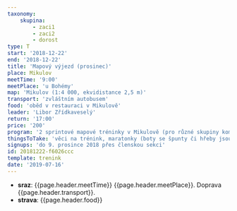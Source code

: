 ```yaml
---
taxonomy:
    skupina:
        - zaci1
        - zaci2
        - dorost
type: T
start: '2018-12-22'
end: '2018-12-22'
title: 'Mapový výjezd (prosinec)'
place: Mikulov
meetTime: '9:00'
meetPlace: 'u Bohémy'
map: 'Mikulov (1:4 000, ekvidistance 2,5 m)'
transport: 'zvláštním autobusem'
food: 'oběd v restauraci v Mikulově'
leader: 'Libor Zřídkaveselý'
return: '17:00'
price: '200'
program: '2 sprintové mapové tréninky v Mikulově (pro různé skupiny kombinace – sprint, sprintové souboje, linie, koridor, krátké štafetky)'
thingsToTake: 'věci na trénink, maratonky (boty se špunty či hřeby jsou nevhodné), buzola, SI čip'
signups: 'do 9. prosince 2018 přes členskou sekci'
id: 20181222-f6026ccc
template: trenink
date: '2019-07-16'
---
```

* **sraz**: {{page.header.meetTime}} {{page.header.meetPlace}}. Doprava {{page.header.transport}}.
* **strava**: {{page.header.food}}
